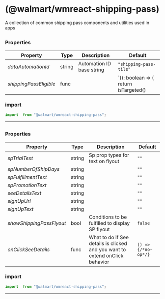 #  (@walmart/wmreact-shipping-pass)

A collection of common shipping pass components and utilities used in apps


## 



### Properties

| Property | Type | Description | Default |
| -------- | ---- | ----------- | ------- |
| *dataAutomationId* | string | Automation ID base string | `"shipping-pass-tile"`
| *shippingPassEligible* | func |  | `(): boolean => { return isTargeted() || isSubscrib...`

### import

```jsx
import  from "@walmart/wmreact-shipping-pass";
```

<hr/>

## 



### Properties

| Property | Type | Description | Default |
| -------- | ---- | ----------- | ------- |
| *spTrialText* | string | Sp prop types for text on flyout | `""`
| *spNumberOfShipDays* | string |  | `""`
| *spFulfillmentText* | string |  | `""`
| *spPromotionText* | string |  | `""`
| *seeDetailsText* | string |  | `""`
| *signUpUrl* | string |  | `""`
| *signUpText* | string |  | `""`
| *showShippingPassFlyout* | bool | Conditions to be fulfilled to display SP flyout | `false`
| *onClickSeeDetails* | func | What to do if See details is clicked and you want to extend onClick behavior | `() => {/*no-op*/}`

### import

```jsx
import  from "@walmart/wmreact-shipping-pass";
```

<hr/>
